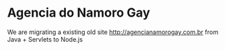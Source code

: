 Agencia do Namoro Gay
=======

We are migrating a existing old site http://agencianamorogay.com.br from Java + Servlets to Node.js
